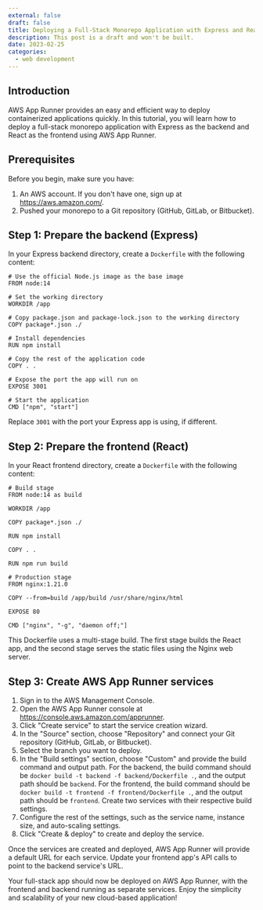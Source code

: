 ```yaml
---
external: false
draft: false
title: Deploying a Full-Stack Monorepo Application with Express and React on AWS App Runner
description: This post is a draft and won't be built.
date: 2023-02-25
categories:
  - web development
---
```


## Introduction

AWS App Runner provides an easy and efficient way to deploy containerized applications quickly. In this tutorial, you will learn how to deploy a full-stack monorepo application with Express as the backend and React as the frontend using AWS App Runner.

## Prerequisites

Before you begin, make sure you have:

1. An AWS account. If you don't have one, sign up at https://aws.amazon.com/.
2. Pushed your monorepo to a Git repository (GitHub, GitLab, or Bitbucket).

## Step 1: Prepare the backend (Express)

In your Express backend directory, create a `Dockerfile` with the following content:

```
# Use the official Node.js image as the base image
FROM node:14

# Set the working directory
WORKDIR /app

# Copy package.json and package-lock.json to the working directory
COPY package*.json ./

# Install dependencies
RUN npm install

# Copy the rest of the application code
COPY . .

# Expose the port the app will run on
EXPOSE 3001

# Start the application
CMD ["npm", "start"]
```

Replace `3001` with the port your Express app is using, if different.

## Step 2: Prepare the frontend (React)

In your React frontend directory, create a `Dockerfile` with the following content:

```
# Build stage
FROM node:14 as build

WORKDIR /app

COPY package*.json ./

RUN npm install

COPY . .

RUN npm run build

# Production stage
FROM nginx:1.21.0

COPY --from=build /app/build /usr/share/nginx/html

EXPOSE 80

CMD ["nginx", "-g", "daemon off;"]
```

This Dockerfile uses a multi-stage build. The first stage builds the React app, and the second stage serves the static files using the Nginx web server.

## Step 3: Create AWS App Runner services

1. Sign in to the AWS Management Console.
2. Open the AWS App Runner console at https://console.aws.amazon.com/apprunner.
3. Click "Create service" to start the service creation wizard.
4. In the "Source" section, choose "Repository" and connect your Git repository (GitHub, GitLab, or Bitbucket).
5. Select the branch you want to deploy.
6. In the "Build settings" section, choose "Custom" and provide the build command and output path. For the backend, the build command should be `docker build -t backend -f backend/Dockerfile .`, and the output path should be `backend`. For the frontend, the build command should be `docker build -t frontend -f frontend/Dockerfile .`, and the output path should be `frontend`. Create two services with their respective build settings.
7. Configure the rest of the settings, such as the service name, instance size, and auto-scaling settings.
8. Click "Create & deploy" to create and deploy the service.

Once the services are created and deployed, AWS App Runner will provide a default URL for each service. Update your frontend app's API calls to point to the backend service's URL.

Your full-stack app should now be deployed on AWS App Runner, with the frontend and backend running as separate services. Enjoy the simplicity and scalability of your new cloud-based application!
